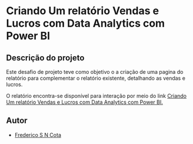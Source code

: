 # Criando Um relatório Vendas e Lucros com Data Analytics com Power BI 
## Descrição do projeto

Este desafio de projeto teve como objetivo o a criação de uma pagina do relatório para complementar o relatório existente, detalhando as vendas e lucros. 

O relatório encontra-se disponível para interação por meio do link [Criando Um relatório Vendas e Lucros com Data Analytics com Power BI.](https://app.powerbi.com/view?r=eyJrIjoiM2FlYWM4OWItMjgzZC00ZTA5LTgxMWQtMjQxMjY3MTVmNzJmIiwidCI6IjMxMTU3MGI0LTFhYmMtNGRmZS05NjgzLTFlNGQ4ZDZmOGExNiJ9&pageName=2808ed67a74b26782b6c)

## Autor

- [Frederico S N Cota](https://github.com/Sanderfn)